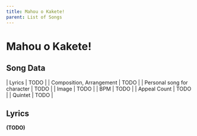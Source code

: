 ```yaml
---
title: Mahou o Kakete!
parent: List of Songs
---
```


# Mahou o Kakete!

## Song Data

| Lyrics | TODO |
| Composition, Arrangement | TODO |
| Personal song for character | TODO |
| Image | TODO |
| BPM | TODO |
| Appeal Count | TODO |
| Quintet | TODO |

## Lyrics

**(TODO)**
